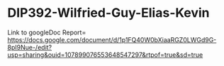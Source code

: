 # DIP392-Wilfried-Guy-Elias-Kevin
Link to googleDoc Report= https://docs.google.com/document/d/1p1FQ40W0bXiaaRGZ0LWGd9G-8pI9Nue-/edit?usp=sharing&ouid=107899076553648547297&rtpof=true&sd=true
